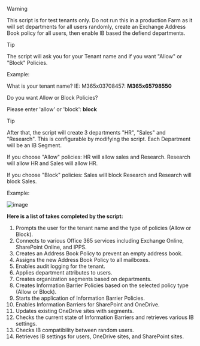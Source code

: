 > [!WARNING]  
> This script is for test tenants only. Do not run this in a production Farm as it will set departments for all users randomly, create an Exchange Address Book policy for all users, then enable IB based the defiend departments.

> [!TIP]
> The script will ask you for your Tenant name and if you want "Allow" or "Block" Policies.
>
> Example:
>
> What is your tenant name? IE: M365x03708457: **M365x65798550**
>
> Do you want Allow or Block Policies?
> 
> Please enter 'allow' or 'block': **block**

> [!TIP]
> After that, the script will create 3 departments "HR", "Sales" and "Research". This is configurable by modifying the script.
> Each Department will be an IB Segment.
>
> If you choose "Allow" policies: HR will allow sales and Research. Research will allow HR and Sales will allow HR.
>
> If you choose "Block" policies: Sales will block Research and Research will block Sales.
>

Example:

![image](https://github.com/user-attachments/assets/c6c1bb95-3053-45ba-8475-75e2bab38b07)


**Here is a list of takes completed by the script:**

1.	Prompts the user for the tenant name and the type of policies (Allow or Block).
2.	Connects to various Office 365 services including Exchange Online, SharePoint Online, and IPPS.
3.	Creates an Address Book Policy to prevent an empty address book.
4.	Assigns the new Address Book Policy to all mailboxes.
5.	Enables audit logging for the tenant.
6.	Applies department attributes to users.
7.	Creates organization segments based on departments.
8.	Creates Information Barrier Policies based on the selected policy type (Allow or Block).
9.	Starts the application of Information Barrier Policies.
10.	Enables Information Barriers for SharePoint and OneDrive.
11.	Updates existing OneDrive sites with segments.
12.	Checks the current state of Information Barriers and retrieves various IB settings.
13.	Checks IB compatibility between random users.
14.	Retrieves IB settings for users, OneDrive sites, and SharePoint sites.

